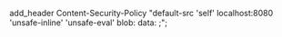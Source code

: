 add_header Content-Security-Policy "default-src 'self' localhost:8080 'unsafe-inline' 'unsafe-eval' blob: data: ;";